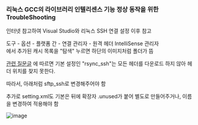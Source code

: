 ### 리눅스 GCC의 라이브러리 인텔리센스 기능 정상 동작을 위한 TroubleShooting

인터넷 참고하여 Visual Studio와 리눅스 SSH 연결 설정 이후 참고

도구 - 옵션 - 플랫폼 간 - 연결 관리자 - 원격 헤더 IntelliSense 관리자  
에서 추가된 캐시 목록을 "탐색" 누르면 하단의 이미지처럼 폴더가 뜸  

[관련 질문글](https://stackoverflow.com/questions/52125610/visual-studio-remote-linux-headers)
에 따르면 기본 설정인 "rsync_ssh"는 모든 헤더를 다운로드 하지 않아 헤더 위치를 찾지 못한다.  

따라서, 아래처럼 sftp_ssh로 변경해주어야 함

추가로 setting.xml도 기본은 뒤에 확장자 .unused가 붙어 별도로 만들어주거나, 이름을 변경하여 적용해야 함

![image](https://user-images.githubusercontent.com/85000118/153153497-143492de-f63f-4c18-a68f-947e73aabd7b.png)
